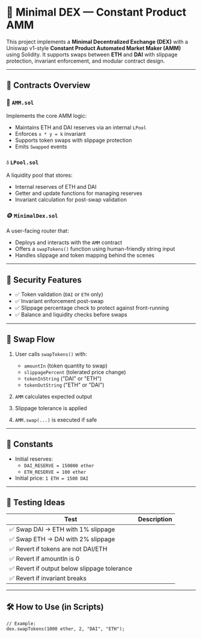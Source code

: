 # 🦄 Minimal DEX — Constant Product AMM

This project implements a **Minimal Decentralized Exchange (DEX)** with a Uniswap v1-style **Constant Product Automated Market Maker (AMM)** using Solidity. It supports swaps between **ETH** and **DAI** with slippage protection, invariant enforcement, and modular contract design.

---

## 🔧 Contracts Overview

### 🧱 `AMM.sol`
Implements the core AMM logic:

- Maintains ETH and DAI reserves via an internal `LPool`
- Enforces `x * y = k` invariant
- Supports token swaps with slippage protection
- Emits `Swapped` events

### 💧 `LPool.sol`
A liquidity pool that stores:

- Internal reserves of ETH and DAI
- Getter and update functions for managing reserves
- Invariant calculation for post-swap validation

### 🪙 `MinimalDex.sol`
A user-facing router that:

- Deploys and interacts with the `AMM` contract
- Offers a `swapTokens()` function using human-friendly string input
- Handles slippage and token mapping behind the scenes

---

## 🔐 Security Features

- ✅ Token validation (`DAI` or `ETH` only)
- ✅ Invariant enforcement post-swap
- ✅ Slippage percentage check to protect against front-running
- ✅ Balance and liquidity checks before swaps

---

## 🔄 Swap Flow

1. User calls `swapTokens()` with:
   - `amountIn` (token quantity to swap)
   - `slippagePercent` (tolerated price change)
   - `tokenInString` ("DAI" or "ETH")
   - `tokenOutString` ("ETH" or "DAI")

2. `AMM` calculates expected output
3. Slippage tolerance is applied
4. `AMM.swap(...)` is executed if safe

---

## 🔢 Constants

- Initial reserves:
  - `DAI_RESERVE = 150000 ether`
  - `ETH_RESERVE = 100 ether`
- Initial price: `1 ETH = 1500 DAI`

---

## 🧪 Testing Ideas

| Test | Description |
|------|-------------|
| ✅ Swap DAI → ETH with 1% slippage |
| ✅ Swap ETH → DAI with 2% slippage |
| ✅ Revert if tokens are not DAI/ETH |
| ✅ Revert if amountIn is 0 |
| ✅ Revert if output below slippage tolerance |
| ✅ Revert if invariant breaks |

---

## 🛠 How to Use (in Scripts)

```solidity
// Example:
dex.swapTokens(1000 ether, 2, "DAI", "ETH");
